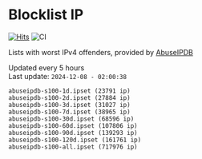 # Blocklist IP

[![Hits](https://hits.seeyoufarm.com/api/count/incr/badge.svg?url=https%3A%2F%2Fgithub.com%2Fborestad%2Fblocklist-ip%2F&count_bg=%2379C83D&title_bg=%23555555&icon=&icon_color=%23E7E7E7&title=hits&edge_flat=false)](https://hits.seeyoufarm.com)  ![CI](https://img.shields.io/github/workflow/status/borestad/blocklist-ip/CI?style=flat-square)

Lists with worst IPv4 offenders, provided by [AbuseIPDB](https://www.abuseipdb.com/)

<!-- FOOTER-PLACEHOLDER -->
Updated every 5 hours<br>
Last update: `2024-12-08 - 02:00:38`
```
abuseipdb-s100-1d.ipset (23791 ip)
abuseipdb-s100-2d.ipset (27884 ip)
abuseipdb-s100-3d.ipset (31027 ip)
abuseipdb-s100-7d.ipset (38965 ip)
abuseipdb-s100-30d.ipset (68596 ip)
abuseipdb-s100-60d.ipset (107806 ip)
abuseipdb-s100-90d.ipset (139293 ip)
abuseipdb-s100-120d.ipset (161761 ip)
abuseipdb-s100-all.ipset (717976 ip)
```
